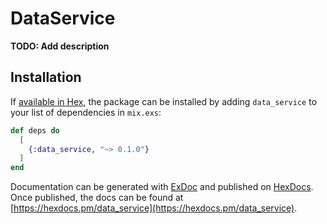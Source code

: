 # DataService

**TODO: Add description**

## Installation

If [available in Hex](https://hex.pm/docs/publish), the package can be installed
by adding `data_service` to your list of dependencies in `mix.exs`:

```elixir
def deps do
  [
    {:data_service, "~> 0.1.0"}
  ]
end
```

Documentation can be generated with [ExDoc](https://github.com/elixir-lang/ex_doc)
and published on [HexDocs](https://hexdocs.pm). Once published, the docs can
be found at [https://hexdocs.pm/data_service](https://hexdocs.pm/data_service).

